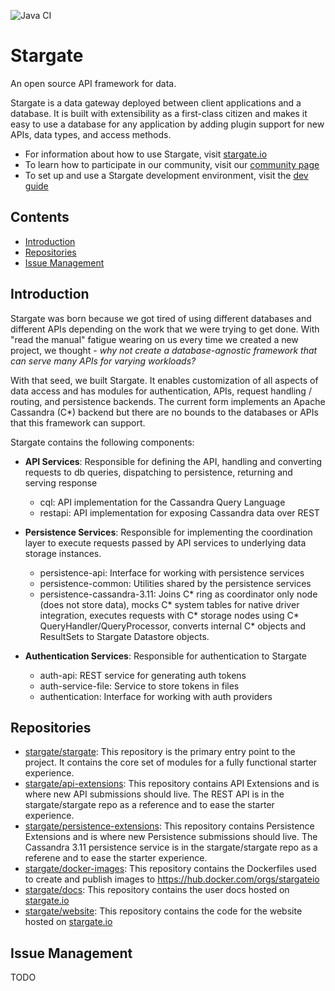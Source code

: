 ![Java CI](https://github.com/stargate/stargate/workflows/Java%20CI/badge.svg)

# Stargate

An open source API framework for data.

Stargate is a data gateway deployed between client applications and a database.
It is built with extensibility as a first-class citizen and makes it easy to use a database for any application
by adding plugin support for new APIs, data types, and access methods.

- For information about how to use Stargate, visit [stargate.io](https://stargate.io/)
- To learn how to participate in our community, visit our [community page](https://stargate.io/community)
- To set up and use a Stargate development environment, visit the [dev guide](DEV_GUIDE.md)

## Contents
- [Introduction](#introduction)
- [Repositories](#repositories)
- [Issue Management](#issue-management)

## Introduction

Stargate was born because we got tired of using different databases and different APIs depending on the work that we were trying to get done.
With "read the manual" fatigue wearing on us every time we created a new project, we thought - *why not create a database-agnostic framework that can serve many APIs for varying workloads?*

With that seed, we built Stargate. It enables customization of all aspects of data access and has modules for authentication, APIs, request handling / routing, and persistence backends.
The current form implements an Apache Cassandra (C*) backend but there are no bounds to the databases or APIs that this framework can support.

Stargate contains the following components:

- **API Services**: Responsible for defining the API, handling and converting requests to db queries, dispatching to persistence, returning and serving response

    - cql: API implementation for the Cassandra Query Language
    - restapi: API implementation for exposing Cassandra data over REST

- **Persistence Services**: Responsible for implementing the coordination layer to execute requests passed by API services to underlying data storage instances.

    - persistence-api: Interface for working with persistence services
    - persistence-common: Utilities shared by the persistence services
    - persistence-cassandra-3.11: Joins C* ring as coordinator only node (does not store data),
    mocks C* system tables for native driver integration,
    executes requests with C* storage nodes using C* QueryHandler/QueryProcessor,
    converts internal C* objects and ResultSets to Stargate Datastore objects.

- **Authentication Services**: Responsible for authentication to Stargate

    - auth-api: REST service for generating auth tokens
    - auth-service-file: Service to store tokens in files
    - authentication: Interface for working with auth providers

## Repositories

- [stargate/stargate](https://github.com/stargate/stargate): This repository is the primary entry point to the project. It contains the core set of modules for a fully functional starter experience.
- [stargate/api-extensions](https://github.com/stargate/api-extensions): This repository contains API Extensions and is where new API submissions should live. The REST API is in the stargate/stargate repo as a reference and to ease the starter experience.
- [stargate/persistence-extensions](https://github.com/stargate/persistence-extensions): This repository contains Persistence Extensions and is where new Persistence submissions should live. The Cassandra 3.11 persistence service is in the stargate/stargate repo as a referene and to ease the starter experience.
- [stargate/docker-images](https://github.com/stargate/docker-images): This repository contains the Dockerfiles used to create and publish images to https://hub.docker.com/orgs/stargateio
- [stargate/docs](https://github.com/stargate/docs): This repository contains the user docs hosted on [stargate.io](https://stargate.io)
- [stargate/website](https://github.com/stargate/website): This repository contains the code for the website hosted on [stargate.io](https://stargate.io)

## Issue Management

TODO
